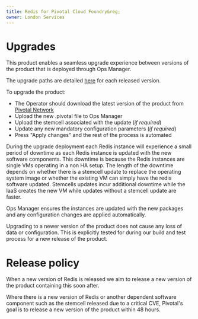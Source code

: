 ```yaml
---
title: Redis for Pivotal Cloud Foundry&reg;
owner: London Services
---
```


# Upgrades

This product enables a seamless upgrade experience between versions of the product that is deployed through Ops Manager.

The upgrade paths are detailed [here](http://docs.pivotal.io/redis/index.html) for each released version.

To upgrade the product:

* The Operator should download the latest version of the product from [Pivotal Network](https://network.pivotal.io/products/p-redis)
* Upload the new .pivotal file to Ops Manager
* Upload the stemcell associated with the update (*if required*)
* Update any new mandatory configuration parameters (*if required*)
* Press "Apply changes" and the rest of the process is automated

During the upgrade deployment each Redis instance will experience a small period of downtime as each Redis instance is updated with the new software components. This downtime is because the Redis instances are single VMs operating in a non HA setup. The length of the downtime depends on whether there is a stemcell update to replace the operating system image or whether the existing VM can simply have the redis software updated. Stemcells updates incur additional downtime while the IaaS creates the new VM while updates without a stemcell update are faster.

Ops Manager ensures the instances are updated with the new packages and any configuration changes are applied automatically.

Upgrading to a newer version of the product does not cause any loss of data or configuration. This is explicitly tested for during our build and test process for a new release of the product.

# Release policy

When a new version of Redis is released we aim to release a new version of the product containing this soon after.

Where there is a new version of Redis or another dependent software component such as the stemcell released due to a critical CVE, Pivotal's goal is to release a new version of the product within 48 hours.
